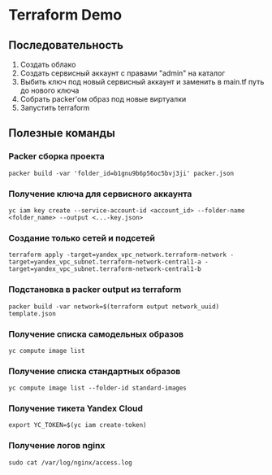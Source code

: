 # Terraform Demo
## Последовательность
1. Создать облако
2. Создать сервисный аккаунт с правами "admin" на каталог
3. Выбить ключ под новый сервисный аккаунт и заменить в main.tf путь до нового ключа
4. Собрать packer'ом образ под новые виртуалки
5. Запустить terraform

## Полезные команды
### Packer сборка проекта
```packer build -var 'folder_id=b1gnu9b6p56oc5bvj3ji' packer.json```

### Получение ключа для сервисного аккаунта
```yc iam key create --service-account-id <account_id> --folder-name <folder_name> --output <...-key.json>```

### Создание только сетей и подсетей
```terraform apply -target=yandex_vpc_network.terraform-network -target=yandex_vpc_subnet.terraform-network-central1-a -target=yandex_vpc_subnet.terraform-network-central1-b```

### Подстановка в packer output из terraform
```packer build -var network=$(terraform output network_uuid) template.json```

### Получение списка самодельных образов
```yc compute image list```

### Получение списка стандартных образов
```yc compute image list --folder-id standard-images```

### Получение тикета Yandex Cloud
```export YC_TOKEN=$(yc iam create-token)```

### Получение логов nginx
```sudo cat /var/log/nginx/access.log```
